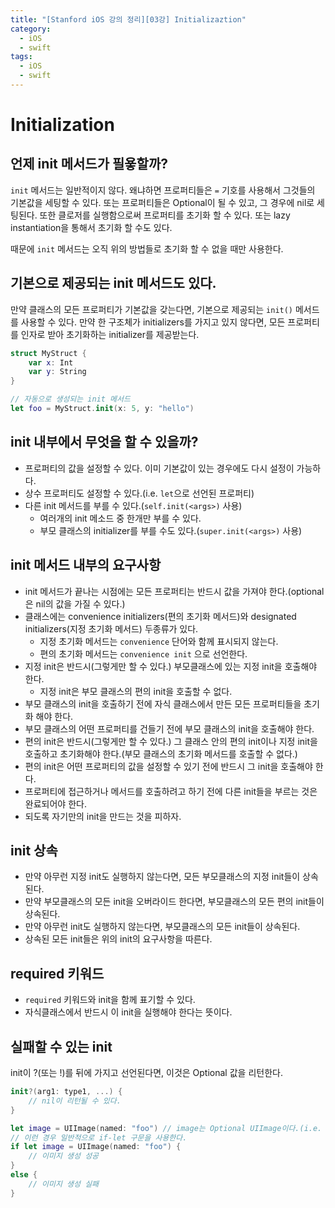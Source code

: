 ```yaml
---
title: "[Stanford iOS 강의 정리][03강] Initializaztion"
category:
  - iOS
  - swift
tags: 
  - iOS
  - swift
---
```


# Initialization

## 언제 init 메서드가 필욯할까?

`init` 메서드는 일반적이지 않다. 왜냐하면 프로퍼티들은 `=` 기호를 사용해서 그것들의 기본값을 세팅할 수 있다.
또는 프로퍼티들은 Optional이 될 수 있고, 그 경우에 nil로 세팅된다.
또한 클로저를 실행함으로써 프로퍼티를 초기화 할 수 있다.
또는 lazy instantiation을 통해서 초기화 할 수도 있다.

때문에 `init` 메서드는 오직 위의 방법들로 초기화 할 수 없을 때만 사용한다.

## 기본으로 제공되는 init 메서드도 있다.

만약 클래스의 모든 프로퍼티가 기본값을 갖는다면, 기본으로 제공되는 `init()` 메서드를 사용할 수 있다.
만약 한 구조체가 initializers를 가지고 있지 않다면, 모든 프로퍼티를 인자로 받아 초기화하는 initializer를 제공받는다.

```swift
struct MyStruct {
    var x: Int
    var y: String
}

// 자동으로 생성되는 init 메서드
let foo = MyStruct.init(x: 5, y: "hello")
```

## init 내부에서 무엇을 할 수 있을까?

- 프로퍼티의 값을 설정할 수 있다. 이미 기본값이 있는 경우에도 다시 설정이 가능하다.
- 상수 프로퍼티도 설정할 수 있다.(i.e. `let`으로 선언된 프로퍼티)
- 다른 init 메서드를 부를 수 있다.(`self.init(<args>)` 사용)
  - 여러개의 init 메소드 중 한개만 부를 수 있다.
  - 부모 클래스의 initializer를 부를 수도 있다.(`super.init(<args>)` 사용)

## init 메서드 내부의 요구사항

- init 메서드가 끝나는 시점에는 모든 프로퍼티는 반드시 값을 가져야 한다.(optional은 nil의 값을 가질 수 있다.)
- 클래스에는 convenience initializers(편의 초기화 메서드)와 designated initializers(지정 초기화 메서드) 두종류가 있다.
  - 지정 초기화 메서드는 `convenience` 단어와 함께 표시되지 않는다.
  - 편의 초기화 메서드는 `convenience init` 으로 선언한다. 
- 지정 init은 반드시(그렇게만 할 수 있다.) 부모클래스에 있는 지정 init을 호출해야 한다.
  - 지정 init은 부모 클래스의 편의 init을 호출할 수 없다.
- 부모 클래스의 init을 호출하기 전에 자식 클래스에서 만든 모든 프로퍼티들을 초기화 해야 한다.
- 부모 클래스의 어떤 프로퍼티를 건들기 전에 부모 클래스의 init을 호출해야 한다.
- 편의 init은 반드시(그렇게만 할 수 있다.) 그 클래스 안의 편의 init이나 지정 init을 호출하고 초기화해야 한다.(부모 클래스의 초기화 메서드를 호출할 수 없다.)
- 편의 init은 어떤 프로퍼티의 값을 설정할 수 있기 전에 반드시 그 init을 호출해야 한다.
- 프로퍼티에 접근하거나 메서드를 호출하려고 하기 전에 다른 init들을 부르는 것은 완료되어야 한다.
- 되도록 자기만의 init을 만드는 것을 피하자.

## init 상속

- 만약 아무런 지정 init도 실행하지 않는다면, 모든 부모클래스의 지정 init들이 상속된다.
- 만약 부모클래스의 모든 init을 오버라이드 한다면, 부모클래스의 모든 편의 init들이 상속된다.
- 만약 아무런 init도 실행하지 않는다면, 부모클래스의 모든 init들이 상속된다.
- 상속된 모든 init들은 위의 init의 요구사항을 따른다.

## required 키워드

- `required` 키워드와 init을 함께 표기할 수 있다.
- 자식클래스에서 반드시 이 init을 실행해야 한다는 뜻이다.

## 실패할 수 있는 init

init이 ?(또는 !)를 뒤에 가지고 선언된다면, 이것은 Optional 값을 리턴한다.

```swift
init?(arg1: type1, ...) {
    // nil이 리턴될 수 있다.
}

let image = UIImage(named: "foo") // image는 Optional UIImage이다.(i.e. UIImage?)
// 이런 경우 일반적으로 if-let 구문을 사용한다.
if let image = UIImage(named: "foo") {
    // 이미지 생성 성공
}
else {
    // 이미지 생성 실패
}
```